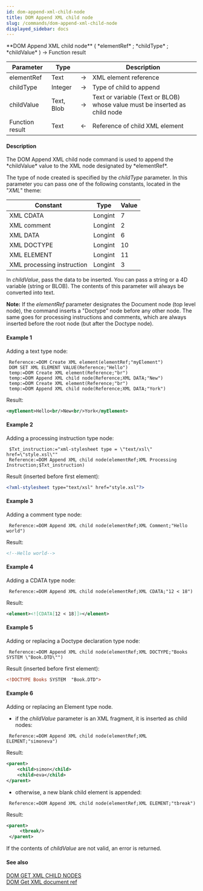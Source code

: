 ```yaml
---
id: dom-append-xml-child-node
title: DOM Append XML child node
slug: /commands/dom-append-xml-child-node
displayed_sidebar: docs
---
```


<!--REF #_command_.DOM Append XML child node.Syntax-->**DOM Append XML child node** ( *elementRef* ; *childType* ; *childValue* ) -> Function result<!-- END REF-->
<!--REF #_command_.DOM Append XML child node.Params-->
| Parameter | Type |  | Description |
| --- | --- | --- | --- |
| elementRef | Text | &rarr; | XML element reference |
| childType | Integer | &rarr; | Type of child to append |
| childValue | Text, Blob | &rarr; | Text or variable (Text or BLOB) whose value must be inserted as child node |
| Function result | Text | &larr; | Reference of child XML element |

<!-- END REF-->

#### Description 

<!--REF #_command_.DOM Append XML child node.Summary-->The DOM Append XML child node command is used to append the *childValue* value to the XML node designated by *elementRef*.<!-- END REF--> 

The type of node created is specified by the *childType* parameter. In this parameter you can pass one of the following constants, located in the "*XML*" theme:  

| Constant                   | Type    | Value |
| -------------------------- | ------- | ----- |
| XML CDATA                  | Longint | 7     |
| XML comment                | Longint | 2     |
| XML DATA                   | Longint | 6     |
| XML DOCTYPE                | Longint | 10    |
| XML ELEMENT                | Longint | 11    |
| XML processing instruction | Longint | 3     |

In *childValue*, pass the data to be inserted. You can pass a string or a 4D variable (string or BLOB). The contents of this parameter will always be converted into text. 

**Note:** If the *elementRef* parameter designates the Document node (top level node), the command inserts a "Doctype" node before any other node. The same goes for processing instructions and comments, which are always inserted before the root node (but after the Doctype node). 

#### Example 1 

Adding a text type node:

```4d
 Reference:=DOM Create XML element(elementRef;"myElement")
 DOM SET XML ELEMENT VALUE(Reference;"Hello")
 temp:=DOM Create XML element(Reference;"br")
 temp:=DOM Append XML child node(Reference;XML DATA;"New")
 temp:=DOM Create XML element(Reference;"br")
 temp:=DOM Append XML child node(Reference;XML DATA;"York")
```

Result:  

```XML
<myElement>Hello<br/>New<br/>York</myElement>
```

#### Example 2 

Adding a processing instruction type node:

```4d
 $Txt_instruction:="xml-stylesheet type = \"text/xsl\" href=\"style.xsl\""
 Reference:=DOM Append XML child node(elementRef;XML Processing Instruction;$Txt_instruction)
```

Result (inserted before first element):  

```XML
<?xml-stylesheet type="text/xsl" href="style.xsl"?>
```

#### Example 3 

Adding a comment type node:

```4d
 Reference:=DOM Append XML child node(elementRef;XML Comment;"Hello world")
```

Result:  

```XML
<!--Hello world-->
```

#### Example 4 

Adding a CDATA type node:

```4d
 Reference:=DOM Append XML child node(elementRef;XML CDATA;"12 < 18")
```

Result:  

```XML
<element><![CDATA[12 < 18]]></element>
```

#### Example 5 

Adding or replacing a Doctype declaration type node:

```4d
 Reference:=DOM Append XML child node(elementRef;XML DOCTYPE;"Books SYSTEM \"Book.DTD\"")
```

Result (inserted before first element):  

```XML
<!DOCTYPE Books SYSTEM  "Book.DTD">
```

#### Example 6 

Adding or replacing an Element type node.

* if the *childValue* parameter is an XML fragment, it is inserted as child nodes:  
```4d  
 Reference:=DOM Append XML child node(elementRef;XML ELEMENT;"simoneva")  
```  
    
Result:  
```XML  
<parent>  
    <child>simon</child>  
    <child>eva</child>  
</parent>  
```
* otherwise, a new blank child element is appended:  
```4d  
 Reference:=DOM Append XML child node(elementRef;XML ELEMENT;"tbreak")  
```  
    
Result:  
```XML  
<parent>  
     <tbreak/>  
 </parent>  
```

If the contents of *childValue* are not valid, an error is returned. 

#### See also 

[DOM GET XML CHILD NODES](dom-get-xml-child-nodes.md)  
[DOM Get XML document ref](dom-get-xml-document-ref.md)  